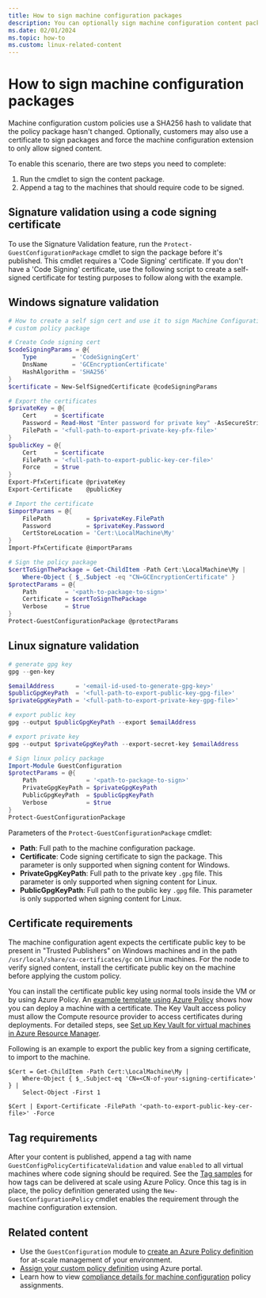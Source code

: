 ```yaml
---
title: How to sign machine configuration packages
description: You can optionally sign machine configuration content packages and force the agent to only allow signed content
ms.date: 02/01/2024
ms.topic: how-to
ms.custom: linux-related-content
---
```


# How to sign machine configuration packages

Machine configuration custom policies use a SHA256 hash to validate that the policy package hasn't
changed. Optionally, customers may also use a certificate to sign packages and force the machine
configuration extension to only allow signed content.

To enable this scenario, there are two steps you need to complete:

1. Run the cmdlet to sign the content package.
1. Append a tag to the machines that should require code to be signed.

## Signature validation using a code signing certificate

To use the Signature Validation feature, run the `Protect-GuestConfigurationPackage` cmdlet to sign
the package before it's published. This cmdlet requires a 'Code Signing' certificate. If you don't
have a 'Code Signing' certificate, use the following script to create a self-signed certificate for
testing purposes to follow along with the example.

## Windows signature validation

```powershell
# How to create a self sign cert and use it to sign Machine Configuration
# custom policy package

# Create Code signing cert
$codeSigningParams = @{
    Type          = 'CodeSigningCert'
    DnsName       = 'GCEncryptionCertificate'
    HashAlgorithm = 'SHA256'
}
$certificate = New-SelfSignedCertificate @codeSigningParams

# Export the certificates
$privateKey = @{
    Cert     = $certificate
    Password = Read-Host "Enter password for private key" -AsSecureString
    FilePath = '<full-path-to-export-private-key-pfx-file>'
}
$publicKey = @{
    Cert     = $certificate
    FilePath = '<full-path-to-export-public-key-cer-file>'
    Force    = $true
}
Export-PfxCertificate @privateKey
Export-Certificate    @publicKey

# Import the certificate
$importParams = @{
    FilePath          = $privateKey.FilePath
    Password          = $privateKey.Password
    CertStoreLocation = 'Cert:\LocalMachine\My'
}
Import-PfxCertificate @importParams

# Sign the policy package
$certToSignThePackage = Get-ChildItem -Path Cert:\LocalMachine\My |
    Where-Object { $_.Subject -eq "CN=GCEncryptionCertificate" }
$protectParams = @{
    Path        = '<path-to-package-to-sign>'
    Certificate = $certToSignThePackage
    Verbose     = $true
}
Protect-GuestConfigurationPackage @protectParams
```

## Linux signature validation

```powershell
# generate gpg key
gpg --gen-key

$emailAddress      = '<email-id-used-to-generate-gpg-key>'
$publicGpgKeyPath  = '<full-path-to-export-public-key-gpg-file>'
$privateGpgKeyPath = '<full-path-to-export-private-key-gpg-file>'

# export public key
gpg --output $publicGpgKeyPath --export $emailAddress

# export private key
gpg --output $privateGpgKeyPath --export-secret-key $emailAddress

# Sign linux policy package
Import-Module GuestConfiguration
$protectParams = @{
    Path              = '<path-to-package-to-sign>'
    PrivateGpgKeyPath = $privateGpgKeyPath
    PublicGpgKeyPath  = $publicGpgKeyPath
    Verbose           = $true
}
Protect-GuestConfigurationPackage
```

Parameters of the `Protect-GuestConfigurationPackage` cmdlet:

- **Path**: Full path to the machine configuration package.
- **Certificate**: Code signing certificate to sign the package. This parameter is only supported
  when signing content for Windows.
- **PrivateGpgKeyPath**: Full path to the private key `.gpg` file. This parameter is only supported
  when signing content for Linux.
- **PublicGpgKeyPath**: Full path to the public key `.gpg` file. This parameter is only supported
  when signing content for Linux.


## Certificate requirements

The machine configuration agent expects the certificate public key to be present in "Trusted
Publishers" on Windows machines and in the path `/usr/local/share/ca-certificates/gc` on Linux
machines. For the node to verify signed content, install the certificate public key on the machine
before applying the custom policy.

You can install the certificate public key using normal tools inside the VM or by using Azure
Policy. An [example template using Azure Policy][01] shows how you can deploy a machine with a
certificate. The Key Vault access policy must allow the Compute resource provider to access
certificates during deployments. For detailed steps, see
[Set up Key Vault for virtual machines in Azure Resource Manager][02].

Following is an example to export the public key from a signing certificate, to import to the
machine.

```azurepowershell-interactive
$Cert = Get-ChildItem -Path Cert:\LocalMachine\My |
    Where-Object { $_.Subject-eq 'CN=<CN-of-your-signing-certificate>' } |
    Select-Object -First 1

$Cert | Export-Certificate -FilePath '<path-to-export-public-key-cer-file>' -Force
```

## Tag requirements

After your content is published, append a tag with name `GuestConfigPolicyCertificateValidation`
and value `enabled` to all virtual machines where code signing should be required. See the
[Tag samples][03] for how tags can be delivered at scale using Azure Policy. Once this tag is in
place, the policy definition generated using the `New-GuestConfigurationPolicy` cmdlet enables the
requirement through the machine configuration extension.

## Related content

- Use the `GuestConfiguration` module to [create an Azure Policy definition][04] for at-scale
  management of your environment.
- [Assign your custom policy definition][05] using Azure portal.
- Learn how to view [compliance details for machine configuration][06] policy assignments.

<!-- Reference link definitions -->
[01]: https://github.com/Azure/azure-quickstart-templates/tree/master/quickstarts/microsoft.compute/vm-push-certificate-windows
[02]: /azure/virtual-machines/windows/key-vault-setup#use-templates-to-set-up-key-vault
[03]: ../../../policy/samples/built-in-policies.md#tags
[04]: ../create-policy-definition.md
[05]: ../../../policy/assign-policy-portal.md
[06]: ../../../policy/how-to/determine-non-compliance.md
